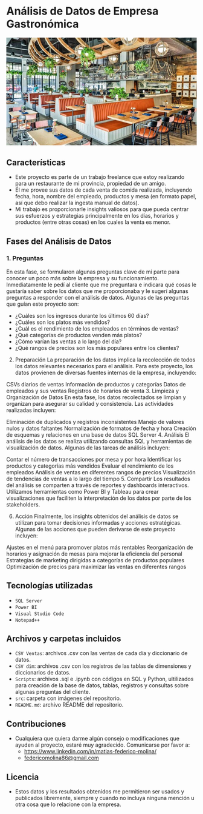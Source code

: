 # Análisis de Datos de Empresa Gastronómica

![](https://github.com/federicomolina86/ProyectoGastronomico/blob/main/src/Rest.jpg)


## Características
- Este proyecto es parte de un trabajo freelance que estoy realizando para un restaurante de mi provincia, propiedad de un amigo.
- Él me provee sus datos de cada venta de comida realizada, incluyendo fecha, hora, nombre del empleado, productos y mesa (en formato papel, así que debo realizar la ingesta manual de datos).
- Mi trabajo es proporcionarle insights valiosos para que pueda centrar sus esfuerzos y estrategias principalmente en los días, horarios y productos (entre otras cosas) en los cuales la venta es menor.

## Fases del Análisis de Datos
### 1. Preguntas

En esta fase, se formularon algunas preguntas clave de mi parte para conocer un poco más sobre la empresa y su funcionamiento. Inmediatamente le pedí al cliente que me preguntara e indicara qué cosas le gustaría saber sobre los datos que me proporcionaba y le sugerí algunas preguntas a responder con el análisis de datos. Algunas de las preguntas que guían este proyecto son:

- ¿Cuáles son los ingresos durante los últimos 60 días?
- ¿Cuáles son los platos más vendidos?
- ¿Cuál es el rendimiento de los empleados en términos de ventas?
- ¿Qué categorías de productos venden más platos?
- ¿Cómo varían las ventas a lo largo del día?
- ¿Qué rangos de precios son los más populares entre los clientes?

2. Preparación
La preparación de los datos implica la recolección de todos los datos relevantes necesarios para el análisis. Para este proyecto, los datos provienen de diversas fuentes internas de la empresa, incluyendo:

CSVs diarios de ventas
Información de productos y categorías
Datos de empleados y sus ventas
Registros de horarios de venta
3. Limpieza y Organización de Datos
En esta fase, los datos recolectados se limpian y organizan para asegurar su calidad y consistencia. Las actividades realizadas incluyen:

Eliminación de duplicados y registros inconsistentes
Manejo de valores nulos y datos faltantes
Normalización de formatos de fecha y hora
Creación de esquemas y relaciones en una base de datos SQL Server
4. Análisis
El análisis de los datos se realiza utilizando consultas SQL y herramientas de visualización de datos. Algunas de las tareas de análisis incluyen:

Contar el número de transacciones por mesa y por hora
Identificar los productos y categorías más vendidos
Evaluar el rendimiento de los empleados
Análisis de ventas en diferentes rangos de precios
Visualización de tendencias de ventas a lo largo del tiempo
5. Compartir
Los resultados del análisis se comparten a través de reportes y dashboards interactivos. Utilizamos herramientas como Power BI y Tableau para crear visualizaciones que faciliten la interpretación de los datos por parte de los stakeholders.

6. Acción
Finalmente, los insights obtenidos del análisis de datos se utilizan para tomar decisiones informadas y acciones estratégicas. Algunas de las acciones que pueden derivarse de este proyecto incluyen:

Ajustes en el menú para promover platos más rentables
Reorganización de horarios y asignación de mesas para mejorar la eficiencia del personal
Estrategias de marketing dirigidas a categorías de productos populares
Optimización de precios para maximizar las ventas en diferentes rangos

## Tecnologías utilizadas
- `SQL Server`
- `Power BI`
- `Visual Studio Code`
- `Notepad++`

## Archivos y carpetas incluidos
- `CSV Ventas`: archivos .csv con las ventas de cada día y diccionario de datos.
- `CSV dim`: archivos .csv con los registros de las tablas de dimensiones y diccionarios de datos.
- `Scripts`: archivos .sql e .ipynb con códigos en SQL y Python, ultilizados para creación de la base de datos, tablas, registros y consultas sobre algunas preguntas del cliente.
- `src`: carpeta con imágenes del repositorio.
- `README.md`: archivo README del repositorio.

## Contribuciones
- Cualquiera que quiera darme algún consejo o modificaciones que ayuden al proyecto, estaré muy agradecido. Comunicarse por favor a:
    - https://www.linkedin.com/in/matias-federico-molina/
    - federicomolina86@gmail.com

## Licencia
- Estos datos y los resultados obtenidos me permitieron ser usados y publicados libremente, siempre y cuando no incluya ninguna mención u otra cosa que  lo relacione con la empresa. 
